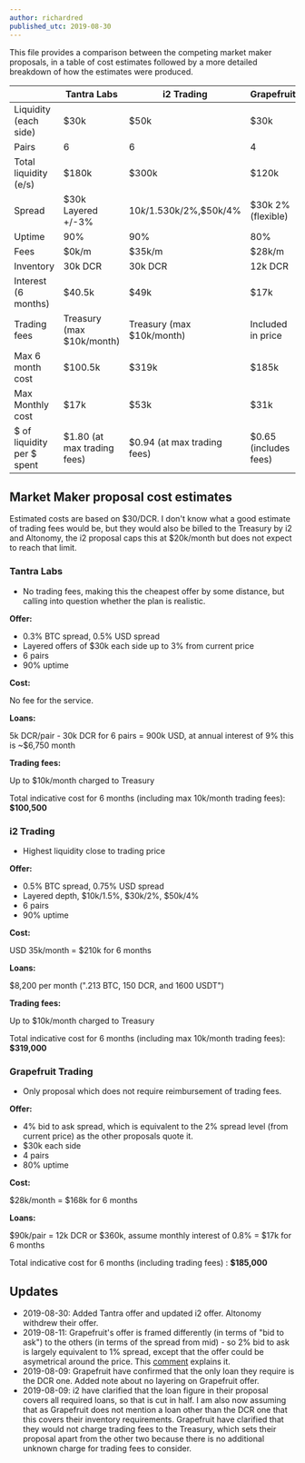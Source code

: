 ```yaml
---
author: richardred
published_utc: 2019-08-30
---
```


This file provides a comparison between the competing market maker proposals, in a table of cost estimates followed by a more detailed breakdown of how the estimates were produced.

|                            | Tantra Labs                 | i2 Trading                  | Grapefruit            |
| -------------------------- | --------------------------- | --------------------------- | --------------------- |
| Liquidity (each side)      | $30k                        | $50k                        | $30k                  |
| Pairs                      | 6                           | 6                           | 4                     |
| Total liquidity (e/s)      | $180k                       | $300k                       | $120k                 |
| Spread                     | $30k Layered +/-3%          | $10k/1.5%,$30k/2%,$50k/4%   | $30k 2% (flexible)    |
| Uptime                     | 90%                         | 90%                         | 80%                   |
| Fees                       | $0k/m                       | $35k/m                      | $28k/m                |
| Inventory                  | 30k DCR                     | 30k DCR                     | 12k DCR               |
| Interest (6 months)        | $40.5k                      | $49k                        | $17k                  |
| Trading fees               | Treasury (max $10k/month)   | Treasury (max $10k/month)   | Included in price     |
| Max 6 month cost           | $100.5k                     | $319k                       | $185k                 |
| Max Monthly cost           | $17k                        | $53k                        | $31k                  |
| $ of liquidity per $ spent | $1.80 (at max trading fees) | $0.94 (at max trading fees) | $0.65 (includes fees) |

## Market Maker proposal cost estimates

Estimated costs are based on $30/DCR. I don't know what a good estimate of trading fees would be, but they would also be billed to the Treasury by i2 and Altonomy, the i2 proposal caps this at $20k/month but does not expect to reach that limit.

### Tantra Labs

- No trading fees, making this the cheapest offer by some distance, but calling into question whether the plan is realistic.

**Offer:**

- 0.3% BTC spread, 0.5% USD spread
- Layered offers of $30k each side up to 3% from current price
- 6 pairs
- 90% uptime

**Cost:**

No fee for the service.

**Loans:**

5k DCR/pair - 30k DCR for 6 pairs = 900k USD, at annual interest of 9% this is ~$6,750 month

**Trading fees:**

Up to $10k/month charged to Treasury

Total indicative cost for 6 months (including max 10k/month trading fees): **$100,500**

### i2 Trading

- Highest liquidity close to trading price

**Offer:**

- 0.5% BTC spread, 0.75% USD spread
- Layered depth, $10k/1.5%, $30k/2%, $50k/4%
- 6 pairs
- 90% uptime

**Cost:**

USD 35k/month = $210k for 6 months

**Loans:**

$8,200 per month (".213 BTC, 150 DCR, and 1600 USDT")

**Trading fees:**

Up to $10k/month charged to Treasury

Total indicative cost for 6 months (including max 10k/month trading fees): **$319,000**

### Grapefruit Trading

- Only proposal which does not require reimbursement of trading fees.

**Offer:**

- 4% bid to ask spread, which is equivalent to the 2% spread level (from current price) as the other proposals quote it.
- $30k each side
- 4 pairs
- 80% uptime

**Cost:**

$28k/month = $168k for 6 months

**Loans:**

$90k/pair = 12k DCR or $360k, assume monthly interest of 0.8% = $17k for 6 months

Total indicative cost for 6 months (including trading fees) : **$185,000**

## Updates

- 2019-08-30: Added Tantra offer and updated i2 offer. Altonomy withdrew their offer.
- 2019-08-11: Grapefruit's offer is framed differently (in terms of "bid to ask") to the others (in terms of the spread from mid) - so 2% bid to ask is largely equivalent to 1% spread, except that the offer could be asymetrical around the price. This [comment](https://proposals.decred.org/proposals/4becbe00bd5ae93312426a8cf5eeef78050f5b8b8430b45f3ea54ca89213f82b/comments/5) explains it.
- 2019-08-09: Grapefruit have confirmed that the only loan they require is the DCR one. Added note about no layering on Grapefruit offer.
- 2019-08-09: i2 have clarified that the loan figure in their proposal covers all required loans, so that is cut in half. I am also now assuming that as Grapefruit does not mention a loan other than the DCR one that this covers their inventory requirements. Grapefruit have clarified that they would not charge trading fees to the Treasury, which sets their proposal apart from the other two because there is no additional unknown charge for trading fees to consider.
